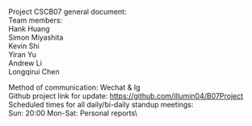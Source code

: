 Project CSCB07 general document:\
Team members:\
Hank Huang\
Simon Miyashita\
Kevin Shi\
Yiran Yu\
Andrew Li\
Longqirui Chen

Method of communication: Wechat & Ig\
Github project link for update: https://github.com/illumin04/B07Project \
Scheduled times for all daily/bi-daily standup meetings:\
Sun: 20:00 Mon-Sat: Personal reports\
